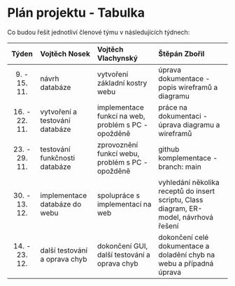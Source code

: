 # Plán projektu - Tabulka

Co budou řešit jednotliví členové týmu v následujících týdnech:

| Týden | Vojtěch Nosek | Vojtěch Vlachynský | Štěpán Zbořil |
| :---: | :---          | :---               | :---          |
| 9. - 15. 11. | návrh databáze | vytvoření základní kostry webu | úprava dokumentace - popis wireframů a diagramu |
| 16. - 22. 11. | vytvoření a testování databáze | implementace funkcí na web, problém s PC - opožděně | práce na dokumentaci - úprava diagramu a wireframů |
| 23. - 29. 11. | testování funkčnosti databáze | zprovoznění funkcí webu, problém s PC - opožděně | github komplementace - branch: main |
| 30. - 13. 12. | implementace databáze do webu | spolupráce s implementací na web | vyhledání několika receptů do insert scriptu, Class diagram, ER-model, návrhová řešení |
| 14. - 23. 12. | další testování a oprava chyb | dokončení GUI, další testování a oprava chyb | dokončení celé dokumentace a doladění chyb na webu a případná úprava |
